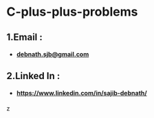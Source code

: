 ﻿# C-plus-plus-problems

## 1.Email : 
   - ####  debnath.sjb@gmail.com
## 2.Linked In : 
   - #### https://www.linkedin.com/in/sajib-debnath/

z